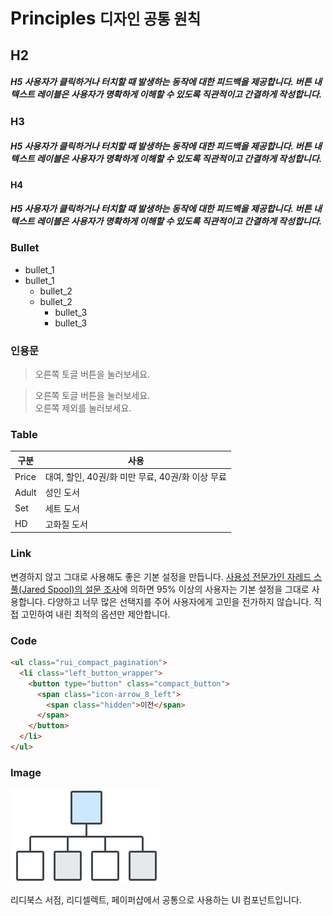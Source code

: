 ---
---

# Principles <small>디자인 공통 원칙</small>

## H2
##### H5 사용자가 클릭하거나 터치할 때 발생하는 동작에 대한 피드백을 제공합니다. 버튼 내 텍스트 레이블은 사용자가 명확하게 이해할 수 있도록 직관적이고 간결하게 작성합니다. 

### H3
##### H5 사용자가 클릭하거나 터치할 때 발생하는 동작에 대한 피드백을 제공합니다. 버튼 내 텍스트 레이블은 사용자가 명확하게 이해할 수 있도록 직관적이고 간결하게 작성합니다.

#### H4
##### H5 사용자가 클릭하거나 터치할 때 발생하는 동작에 대한 피드백을 제공합니다. 버튼 내 텍스트 레이블은 사용자가 명확하게 이해할 수 있도록 직관적이고 간결하게 작성합니다.

### Bullet
- bullet_1
- bullet_1
  - bullet_2
  - bullet_2
    - bullet_3
    - bullet_3

### 인용문
> 오른쪽 토글 버튼을 눌러보세요.

> 오른쪽 토글 버튼을 눌러보세요.<br>
> 오른쪽 제외를 눌러보세요.

### Table

|구분|사용|
|---|---|
|Price|대여, 할인, 40권/화 미만 무료, 40권/화 이상 무료|
|Adult|성인 도서|
|Set|세트 도서|
|HD|고화질 도서|

### Link
변경하지 않고 그대로 사용해도 좋은 기본 설정을 만듭니다. [사용성 전문가인 자레드 스풀(Jared Spool)의 설문 조사]()에 의하면 95% 이상의 사용자는 기본 설정을 그대로 사용합니다. 다양하고 너무 많은 선택지를 주어 사용자에게 고민을 전가하지 않습니다. 직접 고민하여 내린 최적의 옵션만 제안합니다.

### Code
```html
<ul class="rui_compact_pagination">
  <li class="left_button_wrapper">
    <button type="button" class="compact_button">
      <span class="icon-arrow_8_left">
        <span class="hidden">이전</span>
      </span>
    </button>
  </li>
</ul>
```

### Image
![](home/img/home_icon_principles.png)
<figcaption>리디북스 서점, 리디셀렉트, 페이퍼샵에서 공통으로 사용하는 UI 컴포넌트입니다.</figcaption>
